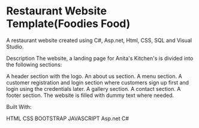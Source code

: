 # Restaurant Website Template(Foodies Food)
A restaurant website created using C#, Asp.net, Html, CSS, SQL and Visual Studio.

Description
The website, a landing page for Anita's Kitchen's is divided into the following sections:

A header section with the logo.
An about us section.
A menu section.
A customer registration and login section where customers sign up first and login using the credentials later.
A gallery section.
A contact section.
A footer section.
The website is filled with dummy text where needed.


Built With:

HTML
CSS
BOOTSTRAP
JAVASCRIPT
Asp.net
C#
